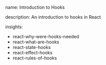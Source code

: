 name: Introduction to Hooks

description: An introduction to hooks in React

insights:
  - react-why-were-hooks-needed
  - react-what-are-hooks
  - react-state-hooks
  - react-effect-hooks
  - react-rules-of-hooks